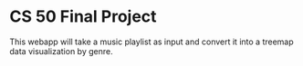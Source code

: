 # CS 50 Final Project

This webapp will take a music playlist as input and convert it into a treemap data visualization by genre. 
